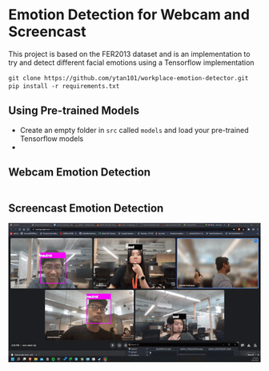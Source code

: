 # Emotion Detection for Webcam and Screencast
This project is based on the FER2013 dataset and is an implementation to try and detect different facial emotions using a Tensorflow implementation
```
git clone https://github.com/ytan101/workplace-emotion-detector.git
pip install -r requirements.txt
```
## Using Pre-trained Models
- Create an empty folder in `src` called `models` and load your pre-trained Tensorflow models
- 
## Webcam Emotion Detection
```
```
## Screencast Emotion Detection
![alt text](https://github.com/ytan101/workplace-emotion-detector/blob/documentation/figures/screencast.gif "Logo Title Text 1")